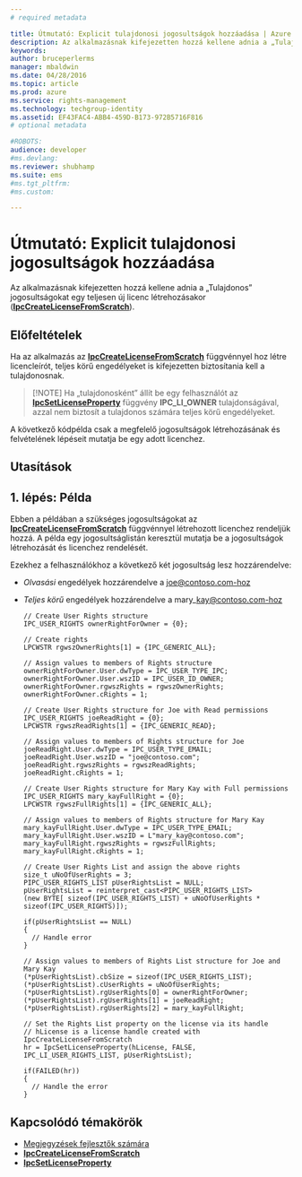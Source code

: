 ```yaml
---
# required metadata

title: Útmutató: Explicit tulajdonosi jogosultságok hozzáadása | Azure RMS
description: Az alkalmazásnak kifejezetten hozzá kellene adnia a „Tulajdonos” jogosultságokat egy teljesen új licenc létrehozásakor.
keywords:
author: bruceperlerms
manager: mbaldwin
ms.date: 04/28/2016
ms.topic: article
ms.prod: azure
ms.service: rights-management
ms.technology: techgroup-identity
ms.assetid: EF43FAC4-ABB4-459D-B173-972B5716F816
# optional metadata

#ROBOTS:
audience: developer
#ms.devlang:
ms.reviewer: shubhamp
ms.suite: ems
#ms.tgt_pltfrm:
#ms.custom:

---
```


# Útmutató: Explicit tulajdonosi jogosultságok hozzáadása

Az alkalmazásnak kifejezetten hozzá kellene adnia a „Tulajdonos” jogosultságokat egy teljesen új licenc létrehozásakor ([**IpcCreateLicenseFromScratch**](/rights-management/sdk/2.1/api/win/functions#msipc_ipccreatelicensefromscratch)).

## Előfeltételek

Ha az alkalmazás az [**IpcCreateLicenseFromScratch**](/rights-management/sdk/2.1/api/win/functions#msipc_ipccreatelicensefromscratch) függvénnyel hoz létre licencleírót, teljes körű engedélyeket is kifejezetten biztosítania kell a tulajdonosnak.

>[!NOTE] Ha „tulajdonosként” állít be egy felhasználót az [**IpcSetLicenseProperty**](/rights-management/sdk/2.1/api/win/functions#msipc_ipcsetlicenseproperty) függvény **IPC\_LI\_OWNER** tulajdonságával, azzal nem biztosít a tulajdonos számára teljes körű engedélyeket.

A következő kódpélda csak a megfelelő jogosultságok létrehozásának és felvételének lépéseit mutatja be egy adott licenchez.

## Utasítások
 
## 1. lépés: Példa

Ebben a példában a szükséges jogosultságokat az [**IpcCreateLicenseFromScratch**](/rights-management/sdk/2.1/api/win/functions#msipc_ipccreatelicensefromscratch) függvénnyel létrehozott licenchez rendeljük hozzá. A példa egy jogosultságlistán keresztül mutatja be a jogosultságok létrehozását és licenchez rendelését.

Ezekhez a felhasználókhoz a következő két jogosultság lesz hozzárendelve:

-   *Olvasási* engedélyek hozzárendelve a joe@contoso.com-hoz
-   *Teljes körű* engedélyek hozzárendelve a mary\_kay@contoso.com-hoz

        // Create User Rights structure
        IPC_USER_RIGHTS ownerRightForOwner = {0};

        // Create rights
        LPCWSTR rgwszOwnerRights[1] = {IPC_GENERIC_ALL};

        // Assign values to members of Rights structure
        ownerRightForOwner.User.dwType = IPC_USER_TYPE_IPC;
        ownerRightForOwner.User.wszID = IPC_USER_ID_OWNER;
        ownerRightForOwner.rgwszRights = rgwszOwnerRights;
        ownerRightForOwner.cRights = 1;

        // Create User Rights structure for Joe with Read permissions
        IPC_USER_RIGHTS joeReadRight = {0};
        LPCWSTR rgwszReadRights[1] = {IPC_GENERIC_READ};

        // Assign values to members of Rights structure for Joe
        joeReadRight.User.dwType = IPC_USER_TYPE_EMAIL;
        joeReadRight.User.wszID = "joe@contoso.com";
        joeReadRight.rgwszRights = rgwszReadRights;
        joeReadRight.cRights = 1;

        // Create User Rights structure for Mary Kay with Full permissions
        IPC_USER_RIGHTS mary_kayFullRight = {0};
        LPCWSTR rgwszFullRights[1] = {IPC_GENERIC_ALL};

        // Assign values to members of Rights structure for Mary Kay
        mary_kayFullRight.User.dwType = IPC_USER_TYPE_EMAIL;
        mary_kayFullRight.User.wszID = L"mary_kay@contoso.com";
        mary_kayFullRight.rgwszRights = rgwszFullRights;
        mary_kayFullRight.cRights = 1;

        // Create User Rights List and assign the above rights
        size_t uNoOfUserRights = 3;
        PIPC_USER_RIGHTS_LIST pUserRightsList = NULL;
        pUserRightsList = reinterpret_cast<PIPC_USER_RIGHTS_LIST>
        (new BYTE[ sizeof(IPC_USER_RIGHTS_LIST) + uNoOfUserRights * sizeof(IPC_USER_RIGHTS)]);

        if(pUserRightsList == NULL)
        {
          // Handle error
        }

        // Assign values to members of Rights List structure for Joe and Mary Kay
        (*pUserRightsList).cbSize = sizeof(IPC_USER_RIGHTS_LIST);
        (*pUserRightsList).cUserRights = uNoOfUserRights;
        (*pUserRightsList).rgUserRights[0] = ownerRightForOwner;
        (*pUserRightsList).rgUserRights[1] = joeReadRight;
        (*pUserRightsList).rgUserRights[2] = mary_kayFullRight;

        // Set the Rights List property on the license via its handle
        // hLicense is a license handle created with IpcCreateLicenseFromScratch
        hr = IpcSetLicenseProperty(hLicense, FALSE, IPC_LI_USER_RIGHTS_LIST, pUserRightsList);

        if(FAILED(hr))
        {
          // Handle the error
        }



## Kapcsolódó témakörök

* [Megjegyzések fejlesztők számára](developer-notes.md)
* [**IpcCreateLicenseFromScratch**](/rights-management/sdk/2.1/api/win/functions#msipc_ipccreatelicensefromscratch)
* [**IpcSetLicenseProperty**](/rights-management/sdk/2.1/api/win/functions#msipc_ipcsetlicenseproperty)
 

 


<!--HONumber=Jun16_HO2-->


